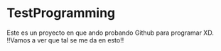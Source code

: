 # TestProgramming
Este es un proyecto en que ando probando Github para programar XD. 
!!Vamos a ver que tal se me da en esto!!

